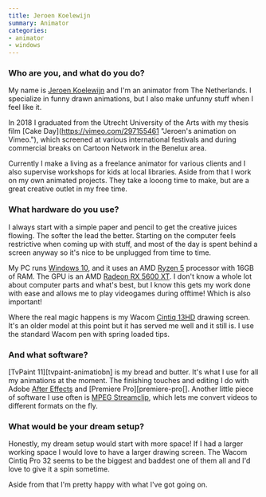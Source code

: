 ```yaml
---
title: Jeroen Koelewijn
summary: Animator
categories:
- animator
- windows
---
```


### Who are you, and what do you do?

My name is [Jeroen Koelewijn](http://www.jeroenkoelewijn.com/ "Jeroen's website.") and I'm an animator from The Netherlands. I specialize in funny drawn animations, but I also make unfunny stuff when I feel like it.

In 2018 I graduated from the Utrecht University of the Arts with my thesis film [Cake Day](​https://vimeo.com/297155461 "Jeroen's animation on Vimeo."​), which screened at various international festivals and during commercial breaks on Cartoon Network in the Benelux area.

Currently I make a living as a freelance animator for various clients and I also supervise workshops for kids at local libraries. Aside from that I work on my own animated projects. They take a looong time to make, but are a great creative outlet in my free time.

### What hardware do you use?

I always start with a simple paper and pencil to get the creative juices flowing. The softer the lead the better. Starting on the computer feels restrictive when coming up with stuff, and most of the day is spent behind a screen anyway so it's nice to be unplugged from time to time.

My PC runs [Windows 10][windows-10], and it uses an AMD [Ryzen 5][ryzen-5] processor with 16GB of RAM. The GPU is an AMD​ ​[Radeon RX 5600 XT][radeon-rx-5600-xt]. I don't know a whole lot about computer parts and what's best, but I know this gets my work done with ease and allows me to play videogames during offtime! Which is also important!

Where the real magic happens is my Wacom [Cintiq 13HD][cintiq] drawing screen. It's an older model at this point but it has served me well and it still is. I use the standard Wacom pen with spring loaded tips.

### And what software?

[TvPaint 11][tvpaint-animatiobn] is my bread and butter. It's what I use for all my animations at the moment. The finishing touches and editing I do with Adobe [After Effects][after-effects] and [Premiere Pro][premiere-pro[]. Another little piece of software I use often is [MPEG Streamclip][mpeg-streamclip], which lets me convert videos to different formats on the fly.

### What would be your dream setup?

Honestly, my dream setup would start with more space! If I had a larger working space I would love to have a larger drawing screen. The Wacom Cintiq Pro 32 seems to be the biggest and baddest one of them all and I'd love to give it a spin sometime.

Aside from that I'm pretty happy with what I've got going on.

[windows-10]: https://en.wikipedia.org/wiki/Windows_10 "An operating system."
[ryzen-5]: https://www.amd.com/en/ryzen-5 "A CPU."
[radeon-rx-5600-xt]: https://www.amd.com/en/products/graphics/amd-radeon-rx-5600-xt "A graphics card."
[cintiq]: https://www.wacom.com/en/us/cintiq "A computer screen you can draw on."
[after-effects]: https://www.adobe.com/products/aftereffects.html "Motion graphics and video editing software."
[mpeg-streamclip]: http://www.squared5.com/ "A video converter and editor."
